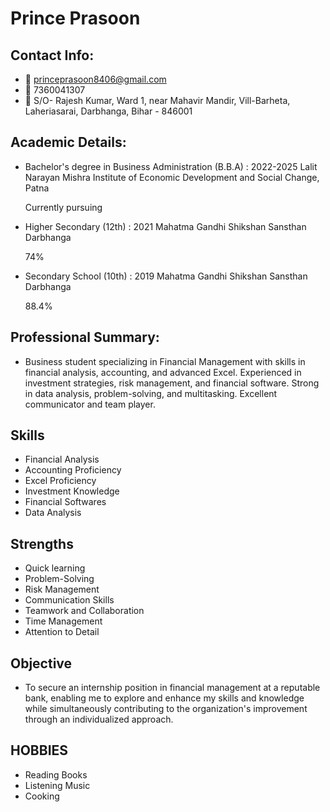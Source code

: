 # Prince Prasoon

## Contact Info:
- 📧 princeprasoon8406@gmail.com
- 📱 7360041307
- 📍 S/O- Rajesh Kumar, Ward 1, near Mahavir Mandir, Vill-Barheta, Laheriasarai, Darbhanga, Bihar - 846001

## Academic Details:

- Bachelor's degree in Business Administration (B.B.A) : 2022-2025
  Lalit Narayan Mishra Institute of Economic Development and Social Change, Patna

  Currently pursuing
  
- Higher Secondary (12th)                               : 2021
  Mahatma Gandhi Shikshan Sansthan Darbhanga
  
  74%

- Secondary School (10th)                               : 2019
  Mahatma Gandhi Shikshan Sansthan Darbhanga

  88.4%

## Professional Summary:
- Business student specializing in Financial Management with skills in financial analysis, accounting, and advanced Excel. Experienced in investment strategies, risk management, and financial software. Strong in data analysis, problem-solving, and multitasking. Excellent communicator and team player.

## Skills
- Financial Analysis
- Accounting Proficiency
- Excel Proficiency
- Investment Knowledge
- Financial Softwares
- Data Analysis

## Strengths
- Quick learning
- Problem-Solving
- Risk Management
- Communication Skills
- Teamwork and Collaboration
- Time Management
- Attention to Detail

## Objective
- To secure an internship position in financial management at a reputable bank, enabling me to explore and enhance my skills and knowledge while simultaneously contributing to the organization's improvement through an individualized approach.

## HOBBIES
- Reading Books
- Listening Music
- Cooking
